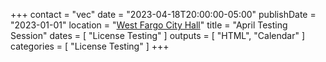 +++
contact = "vec"
date = "2023-04-18T20:00:00-05:00"
publishDate = "2023-01-01"
location = "[West Fargo City Hall](/places/west-fargo-city-hall/)"
title = "April Testing Session"
dates = [ "License Testing" ]
outputs = [ "HTML", "Calendar" ]
categories = [ "License Testing" ]
+++
